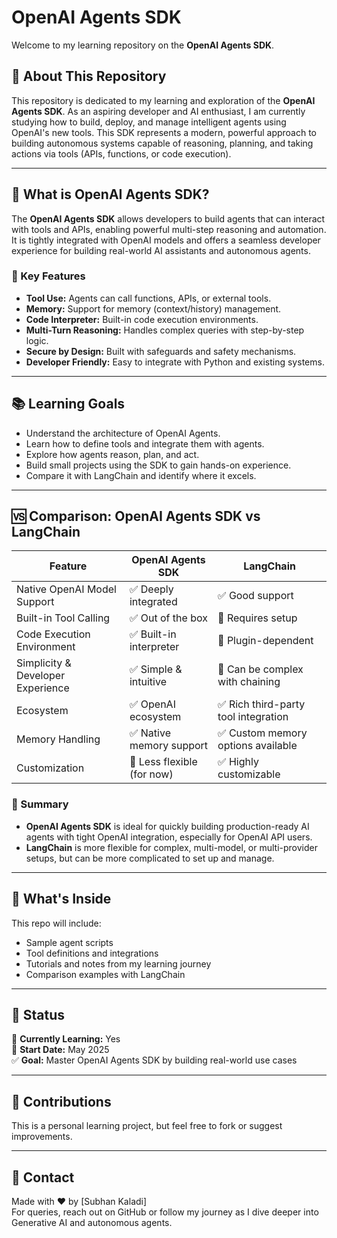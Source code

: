 # OpenAI Agents SDK

Welcome to my learning repository on the **OpenAI Agents SDK**.

## 📘 About This Repository

This repository is dedicated to my learning and exploration of the **OpenAI Agents SDK**. As an aspiring developer and AI enthusiast, I am currently studying how to build, deploy, and manage intelligent agents using OpenAI's new tools. This SDK represents a modern, powerful approach to building autonomous systems capable of reasoning, planning, and taking actions via tools (APIs, functions, or code execution).

---

## 🚀 What is OpenAI Agents SDK?

The **OpenAI Agents SDK** allows developers to build agents that can interact with tools and APIs, enabling powerful multi-step reasoning and automation. It is tightly integrated with OpenAI models and offers a seamless developer experience for building real-world AI assistants and autonomous agents.

### 🔧 Key Features

- **Tool Use:** Agents can call functions, APIs, or external tools.
- **Memory:** Support for memory (context/history) management.
- **Code Interpreter:** Built-in code execution environments.
- **Multi-Turn Reasoning:** Handles complex queries with step-by-step logic.
- **Secure by Design:** Built with safeguards and safety mechanisms.
- **Developer Friendly:** Easy to integrate with Python and existing systems.

---

## 📚 Learning Goals

- Understand the architecture of OpenAI Agents.
- Learn how to define tools and integrate them with agents.
- Explore how agents reason, plan, and act.
- Build small projects using the SDK to gain hands-on experience.
- Compare it with LangChain and identify where it excels.

---

## 🆚 Comparison: OpenAI Agents SDK vs LangChain

| Feature                          | OpenAI Agents SDK                         | LangChain                              |
|----------------------------------|-------------------------------------------|----------------------------------------|
| Native OpenAI Model Support      | ✅ Deeply integrated                      | ✅ Good support                         |
| Built-in Tool Calling            | ✅ Out of the box                         | 🔶 Requires setup                      |
| Code Execution Environment       | ✅ Built-in interpreter                   | 🔶 Plugin-dependent                    |
| Simplicity & Developer Experience| ✅ Simple & intuitive                     | 🔶 Can be complex with chaining        |
| Ecosystem                        | ✅ OpenAI ecosystem                       | ✅ Rich third-party tool integration   |
| Memory Handling                  | ✅ Native memory support                  | ✅ Custom memory options available     |
| Customization                    | 🔶 Less flexible (for now)               | ✅ Highly customizable                 |

### 📝 Summary

- **OpenAI Agents SDK** is ideal for quickly building production-ready AI agents with tight OpenAI integration, especially for OpenAI API users.
- **LangChain** is more flexible for complex, multi-model, or multi-provider setups, but can be more complicated to set up and manage.

---

## 📂 What's Inside

This repo will include:
- Sample agent scripts
- Tool definitions and integrations
- Tutorials and notes from my learning journey
- Comparison examples with LangChain

---

## 📅 Status

🔄 **Currently Learning:** Yes  
📅 **Start Date:** May 2025  
✅ **Goal:** Master OpenAI Agents SDK by building real-world use cases

---

## 🙌 Contributions

This is a personal learning project, but feel free to fork or suggest improvements.

---

## 📧 Contact

Made with ❤️ by [Subhan Kaladi]  
For queries, reach out on GitHub or follow my journey as I dive deeper into Generative AI and autonomous agents.

